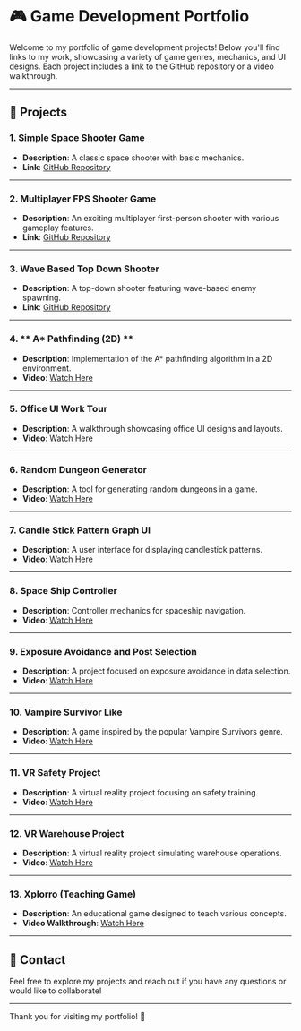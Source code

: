# 🎮 Game Development Portfolio

Welcome to my portfolio of game development projects! Below you'll find links to my work, showcasing a variety of game genres, mechanics, and UI designs. Each project includes a link to the GitHub repository or a video walkthrough. 

---

## 🚀 Projects

### 1. **Simple Space Shooter Game**
- **Description**: A classic space shooter with basic mechanics.
- **Link**: [GitHub Repository](https://github.com/sakshams21/Space_Retro_Shooter)

---

### 2. **Multiplayer FPS Shooter Game**
- **Description**: An exciting multiplayer first-person shooter with various gameplay features.
- **Link**: [GitHub Repository](https://github.com/sakshams21/MULTIPLAYER-FPS)

---

### 3. **Wave Based Top Down Shooter**
- **Description**: A top-down shooter featuring wave-based enemy spawning.
- **Link**: [GitHub Repository](https://github.com/sakshams21/TopDownShooter)

---

### 4. ** A* Pathfinding (2D) **
- **Description**: Implementation of the A* pathfinding algorithm in a 2D environment.
- **Video**: [Watch Here](https://drive.google.com/file/d/1gHWWd10wUos5IrJV8TTxVJ73iycMzXQ_/view?usp=sharing)

---

### 5. **Office UI Work Tour**
- **Description**: A walkthrough showcasing office UI designs and layouts.
- **Video**: [Watch Here](https://drive.google.com/file/d/1YHG7rRiYrJXlelfpYP5IOiHG68XQcL1O/view?usp=sharing)

---

### 6. **Random Dungeon Generator**
- **Description**: A tool for generating random dungeons in a game.
- **Video**: [Watch Here](https://drive.google.com/file/d/17GM4Q7G2wBbNKqvn1ff_Qw7dmOWEJgNj/view?usp=sharing)

---

### 7. **Candle Stick Pattern Graph UI**
- **Description**: A user interface for displaying candlestick patterns.
- **Video**: [Watch Here](https://drive.google.com/file/d/1fIKHkjWKdFJbjpE8ZLpg-CpjkuwHXCge/view?usp=sharing)

---

### 8. **Space Ship Controller**
- **Description**: Controller mechanics for spaceship navigation.
- **Video**: [Watch Here](https://drive.google.com/file/d/1DSQjKGS6ZrS4ekoG3y4sgX7sBQOzw6Ff/view?usp=sharing)

---

### 9. **Exposure Avoidance and Post Selection**
- **Description**: A project focused on exposure avoidance in data selection.
- **Video**: [Watch Here](https://drive.google.com/file/d/1AUM4HTqThZ6R8yzRLbx_jotYvX6fHBjD/view?usp=sharing)

---

### 10. **Vampire Survivor Like**
- **Description**: A game inspired by the popular Vampire Survivors genre.
- **Video**: [Watch Here](https://drive.google.com/file/d/1jGG9KSrHPPuYRFHmu8mDBUdmr1L5vIwx/view?usp=sharing)

---

### 11. **VR Safety Project**
- **Description**: A virtual reality project focusing on safety training.
- **Video**: [Watch Here](https://drive.google.com/file/d/19yxT4vjpEBKljw15fInyePqKr72WXlAb/view?usp=sharing)

---

### 12. **VR Warehouse Project**
- **Description**: A virtual reality project simulating warehouse operations.
- **Video**: [Watch Here](https://drive.google.com/file/d/1RWVTkUUglSsqWq_uIgY90MGj-o1pOvtm/view?usp=sharing)

---

### 13. **Xplorro (Teaching Game)**
- **Description**: An educational game designed to teach various concepts.
- **Video Walkthrough**: [Watch Here](https://drive.google.com/file/d/1wZ6s1kE_JkOIEkRu-c75HeK3H15V9A4o/view?usp=sharing)

---

## 💬 Contact

Feel free to explore my projects and reach out if you have any questions or would like to collaborate!

---

Thank you for visiting my portfolio! 🌟
